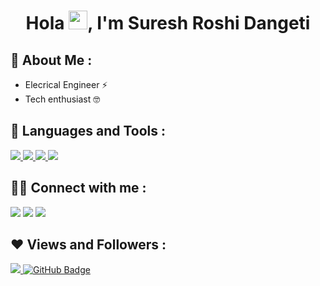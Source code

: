 <h1 align="center">Hola <img src="https://raw.githubusercontent.com/MartinHeinz/MartinHeinz/master/wave.gif" width="30px">, I'm Suresh Roshi Dangeti </h1>

<h2>🙂 About Me :</h2>
<ul>
<li>Elecrical Engineer ⚡</li>
<li>Tech enthusiast 🤓</li>
</ul>



<h2>🚀 Languages and Tools :</h2>
<p align="left">
    <a href="https://www.python.org" target="_blank"> <img src="https://img.icons8.com/color/48/000000/python.png"/> </a> 
    <a href="https://www.w3schools.com/html/" target="_blank"> <img src="https://img.icons8.com/color/48/000000/html-5.png"/> </a> 
    <a href="https://www.w3schools.com/css/" target="_blank"> <img src="https://img.icons8.com/color/48/000000/css3.png"/> </a> 
    <a href="https://git-scm.com/" target="_blank"> <img src="https://img.icons8.com/color/48/000000/git.png"/> </a>

<h2>🤝🏻 Connect with me :</h2>
<p align="left">
<a href = "https://www.linkedin.com/in/suresh-roshi-050b561b8/"><img src="https://img.icons8.com/fluent/48/000000/linkedin.png"/></a>
<a href = "https://twitter.com/sureshroshi007"><img src="https://img.icons8.com/fluent/48/000000/twitter.png"/></a>
<a href = "https://www.instagram.com/suresh_roshi/"><img src="https://img.icons8.com/fluent/48/000000/instagram-new.png"/></a>
</p>

<h2>❤ Views and Followers :</h2>
<a href="https://github.com/Meghna-DAS/github-profile-views-counter">
    <img src="https://komarev.com/ghpvc/?username=SureshRoshi">
</a>
<a href="https://github.com/SureshRoshi?tab=followers"><img src="https://img.shields.io/github/followers/SureshRoshi?label=Followers&style=social" alt="GitHub Badge"></a>
